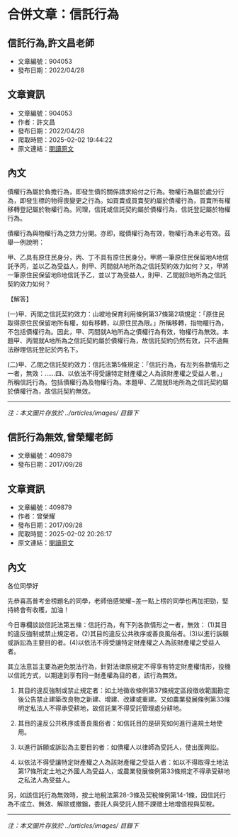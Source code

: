 # 合併文章：信託行為

## 信託行為,許文昌老師
- 文章編號：904053
- 發布日期：2022/04/28


## 文章資訊
- 文章編號：904053
- 作者：許文昌
- 發布日期：2022/04/28
- 爬取時間：2025-02-02 19:44:22
- 原文連結：[閱讀原文](https://real-estate.get.com.tw/Columns/detail.aspx?no=904053)

## 內文
債權行為屬於負擔行為，即發生債的關係請求給付之行為。物權行為屬於處分行為，即發生標的物得喪變更之行為。如買賣或買賣契約屬於債權行為，買賣所有權移轉登記屬於物權行為。同理，信託或信託契約屬於債權行為，信託登記屬於物權行為。

債權行為與物權行為之效力分開。亦即，縱債權行為有效，物權行為未必有效。茲舉一例說明：

甲、乙具有原住民身分，丙、丁不具有原住民身分。甲將一筆原住民保留地A地信託予丙，並以乙為受益人，則甲、丙間就A地所為之信託契約效力如何？又，甲將一筆原住民保留地B地信託予乙，並以丁為受益人，則甲、乙間就B地所為之信託契約效力如何？

【解答】

(一)甲、丙間之信託契約效力：山坡地保育利用條例第37條第2項規定：「原住民取得原住民保留地所有權，如有移轉，以原住民為限。」所稱移轉，指物權行為，不包括債權行為。因此，甲、丙間就A地所為之債權行為有效，物權行為無效。本題甲、丙間就A地所為之信託契約屬於債權行為，故信託契約仍然有效，只不過無法辦理信託登記於丙名下。

(二)甲、乙間之信託契約效力：信託法第5條規定：「信託行為，有左列各款情形之一者，無效：……四、以依法不得受讓特定財產權之人為該財產權之受益人者。」所稱信託行為，包括債權行為及物權行為。本題甲、乙間就B地所為之信託契約屬於債權行為，故信託契約無效。

---
*注：本文圖片存放於 ../articles/images/ 目錄下*


## 信託行為無效,曾榮耀老師
- 文章編號：409879
- 發布日期：2017/09/28


## 文章資訊
- 文章編號：409879
- 作者：曾榮耀
- 發布日期：2017/09/28
- 爬取時間：2025-02-02 20:26:17
- 原文連結：[閱讀原文](https://real-estate.get.com.tw/Columns/detail.aspx?no=409879)

## 內文
各位同學好

先恭喜高普考金榜題名的同學，老師倍感榮耀~差一點上榜的同學也再加把勁，堅持終會有收穫，加油！

今日專欄談談信託法第五條：信託行為，有下列各款情形之一者，無效： (1)其目的違反強制或禁止規定者。(2)其目的違反公共秩序或善良風俗者。(3)以進行訴願或訴訟為主要目的者。(4)以依法不得受讓特定財產權之人為該財產權之受益人者。

其立法意旨主要為避免脫法行為，針對法律原規定不得享有特定財產權情形，投機以信託方式，以期達到享有同一財產權為目的者，該行為無效。

1. 其目的違反強制或禁止規定者：如土地徵收條例第37條規定區段徵收範圍勘定後公告禁止建築改良物之新建、增建、改建或重建。又如農業發展條例第33條明定私法人不得承受耕地，故信託業不得受託管理處分耕地。

2. 其目的違反公共秩序或善良風俗者：如信託目的是研究如何進行違規土地使用。

3. 以進行訴願或訴訟為主要目的者：如債權人以律師為受託人，使出面興訟。

4. 以依法不得受讓特定財產權之人為該財產權之受益人者：如以不得取得土地法第17條所定土地之外國人為受益人，或農業發展條例第33條規定不得承受耕地之私法人為受益人。

另，如該信託行為無效時，按土地稅法第28-3條及契稅條例第14-1條，因信託行為不成立、無效、解除或撤銷，委託人與受託人間不課徵土地增值稅與契稅。

---
*注：本文圖片存放於 ../articles/images/ 目錄下*

